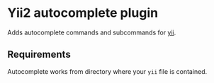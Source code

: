 # Yii2 autocomplete plugin

Adds autocomplete commands and subcommands for
[yii](https://www.yiiframework.com/).

## Requirements

Autocomplete works from directory where your `yii` file is contained.
